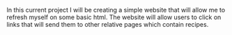 In this current project I will be creating a simple website that will allow me to refresh myself on some basic html. The website will allow users to click on links that will send them to other relative pages which contain recipes.
